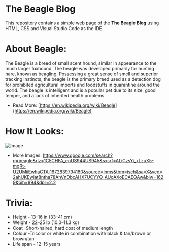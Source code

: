 # The Beagle Blog

This repository contains a simple web page of the **The Beagle Blog** using HTML, CSS and Visual Studio Code as the IDE.

# About Beagle: #

The Beagle is a breed of small scent hound, similar in appearance to the much larger foxhound. 
The beagle was developed primarily for hunting hare, known as beagling. 
Possessing a great sense of smell and superior tracking instincts, 
the beagle is the primary breed used as a detection dog for prohibited agricultural imports and foodstuffs in quarantine around the world. 
The beagle is intelligent and is a popular pet due to its size, good temper, and a lack of inherited health problems.

* Read More: [https://en.wikipedia.org/wiki/Beagle](https://en.wikipedia.org/wiki/Beagle)

# How It Looks: #

![image](https://github.com/shubhambharti4716/Beagle12August/assets/107488607/c0584c49-8312-47a4-90fb-052a61968063)

* More Images: https://www.google.com/search?q=beagle&rlz=1C5CHFA_enUS944US945&sxsrf=ALiCzsYi_xLzuX5-mgRt-U2UMiiEwhaCTA:1672839794160&source=lnms&tbm=isch&sa=X&ved=2ahUKEwiat8ntha78AhVnDbcAHX7UCYYQ_AUoAXoECAEQAw&biw=1629&bih=894&dpr=2.2

# Trivia: #

* Height - 13–16 in (33–41 cm)
* Weight - 22–25 lb (10.0–11.3 kg)
* Coat -Short-haired, hard coat of medium length
* Colour -Tricolor or white in combination with black & tan/brown or brown/tan
* Life span - 12–15 years
